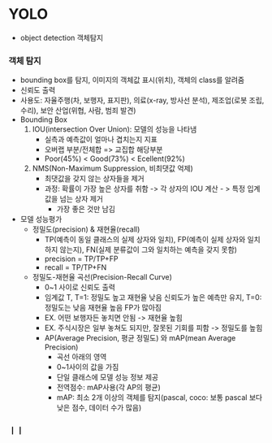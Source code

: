 # YOLO
- object detection 객체탐지
### 객체 탐지
- bounding box를 탐지, 이미지의 객체값 표시(위치), 객체의 class를 알려줌
- 신뢰도 출력
- 사용도: 자율주행(차, 보행자, 표지판), 의료(x-ray, 방사선 분석), 제조업(로봇 조립, 수리), 보안 산업(위협, 사람, 범죄 발견)
- Bounding Box
  1. IOU(intersection Over Union): 모델의 성능을 나타냄
     - 실측과 예측값이 얼마나 겹치는지 지표
     - 오버랩 부분/전체합 => 교집합 해당부분
     - Poor(45%) < Good(73%) < Ecellent(92%)
  2. NMS(Non-Maximum Suppression, 비최댓값 억제)
     - 최댓값을 갖지 않는 상자들을 제거
     - 과정: 확률이 가장 높은 상자를 취함 -> 각 상자의 IOU 계산 - > 특정 입계값을 넘는 상자 제거
       - 가장 좋은 것만 남김
- 모델 성능평가
  - 정밀도(precision) & 재현율(recall)
    - TP(예측이 동일 클래스의 실제 상자와 일치), FP(예측이 실제 상자와 일치하지 않는지), FN(실제 분류값이 그와 일치하는 예측을 갖지 못함)
    - precision = TP/TP+FP
    - recall = TP/TP+FN
  - 정밀도-재현율 곡선(Precision-Recall Curve)
    - 0~1 사이로 신뢰도 출력
    - 임계값 T, T=1: 정밀도 높고 재현율 낮음 신뢰도가 높은 예측만 유지, T=0: 정밀도는 낮음 재현율 높음 FP가 많아짐
    - EX. 어떤 보행자든 놓치면 안됨 -> 재현율 높힘
    - EX. 주식시장은 일부 놓쳐도 되지만, 잘못된 기회를 피함 -> 정밀도를 높힘
    - AP(Average Precision, 평균 정밀도) 와 mAP(mean Average Precision)
      - 곡선 아래의 영역
      - 0~1사이의 값을 가짐
      - 단일 클래스에 모델 성능 정보 제공
      - 전역점수: mAP사용(각 AP의 평균)
      - mAP: 최소 2개 이상의 객체를 탐지(pascal, coco: 보통 pascal 보다 낮은 점수, 데이터 수가 많음)
  

### ㅣㅣ